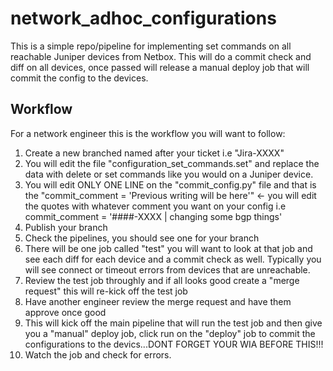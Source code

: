 # network_adhoc_configurations

This is a simple repo/pipeline for implementing set commands on all reachable Juniper devices from Netbox. This will do a commit check and diff on all devices, once passed will release a manual deploy job that will commit the config to the devices.

## Workflow

For a network engineer this is the workflow you will want to follow:
  1. Create a new branched named after your ticket i.e "Jira-XXXX"
  2. You will edit the file "configuration_set_commands.set" and replace the data with delete or set commands like you would on a Juniper device.
  3. You will edit ONLY ONE LINE on the "commit_config.py" file and that is the "commit_comment = 'Previous writing will be here'" <- you will edit the quotes with whatever comment you want on your config i.e commit_comment = '####-XXXX | changing some bgp things'
  4. Publish your branch
  5. Check the pipelines, you should see one for your branch
  6. There will be one job called "test" you will want to look at that job and see each diff for each device and a commit check as well. Typically you will see connect or timeout errors from devices that are unreachable.
  7. Review the test job throughly and if all looks good create a "merge request" this will re-kick off the test job
  8. Have another engineer review the merge request and have them approve once good
  9. This will kick off the main pipeline that will run the test job and then give you a "manual" deploy job, click run on the "deploy" job to commit the configurations to the devics...DONT FORGET YOUR WIA BEFORE THIS!!!
  10. Watch the job and check for errors.  
